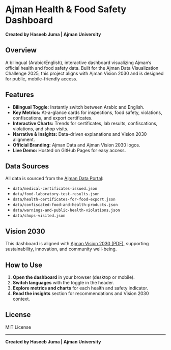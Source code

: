 # Ajman Health & Food Safety Dashboard

**Created by Haseeb Juma | Ajman University**

## Overview

A bilingual (Arabic/English), interactive dashboard visualizing Ajman’s official health and food safety data. Built for the Ajman Data Visualization Challenge 2025, this project aligns with Ajman Vision 2030 and is designed for public, mobile-friendly access.

## Features

- **Bilingual Toggle:** Instantly switch between Arabic and English.
- **Key Metrics:** At-a-glance cards for inspections, food safety, violations, confiscations, and export certificates.
- **Interactive Charts:** Trends for certificates, lab results, confiscations, violations, and shop visits.
- **Narrative & Insights:** Data-driven explanations and Vision 2030 alignment.
- **Official Branding:** Ajman Data and Ajman Vision 2030 logos.
- **Live Demo:** Hosted on GitHub Pages for easy access.

## Data Sources

All data is sourced from the [Ajman Data Portal](https://data.ajman.ae):

- `data/medical-certificates-issued.json`
- `data/food-laboratory-test-results.json`
- `data/health-certificates-for-food-export.json`
- `data/confiscated-food-and-health-products.json`
- `data/warnings-and-public-health-violations.json`
- `data/shops-visited.json`

## Vision 2030

This dashboard is aligned with [Ajman Vision 2030 (PDF)](https://drive.google.com/file/d/117tCPxZFDSuK42dQhU_oRK0INWZ8Su2k/view), supporting sustainability, innovation, and community well-being.

## How to Use

1. **Open the dashboard** in your browser (desktop or mobile).
2. **Switch languages** with the toggle in the header.
3. **Explore metrics and charts** for each health and safety indicator.
4. **Read the insights** section for recommendations and Vision 2030 context.


## License

MIT License

---

**Created by Haseeb Juma | Ajman University**
